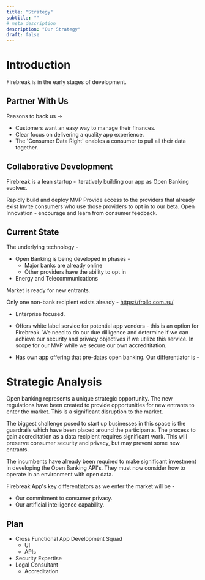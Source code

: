 ```yaml
---
title: "Strategy"
subtitle: ""
# meta description
description: "Our Strategy"
draft: false
---
```



# Introduction

Firebreak is in the early stages of development. 



## Partner With Us

Reasons to back us -> 

* Customers want an easy way to manage their finances.
* Clear focus on delivering a quality app experience.
* The 'Consumer Data Right' enables a consumer to pull all their data together.



## Collaborative Development

Firebreak is a lean startup - iteratively building our app as Open Banking evolves. 

Rapidly build and deploy MVP
Provide access to the providers that already exist
Invite consumers who use those providers to opt in to our beta.
Open Innovation - encourage and learn from consumer feedback.



## Current State

The underlying technology -
* Open Banking is being developed in phases - 
    * Major banks are already online
    * Other providers have the ability to opt in
* Energy and Telecommunications 

Market is ready for new entrants.

Only one non-bank recipient exists already -
https://frollo.com.au/ 

* Enterprise focused.
* Offers white label service for potential app vendors - this is an option for Firebreak. We need to do our due dilligence and determine if we can achieve our security and privacy objectives if we utilize this service. In scope for our MVP while we secure our own accredititation. 

* Has own app offering that pre-dates open banking. Our differentiator is - 


# Strategic Analysis

Open banking represents a unique strategic opportunity. The new regulations have been created to provide opportunities for new entrants to enter the market. This is a significant disruption to the market.

The biggest challenge posed to start up businesses in this space is the guardrails which have been placed around the participants. The process to gain accreditation as a data recipient requires significant work. This will preserve consumer security and privacy, but may prevent some new entrants. 

The incumbents have already been required to make significant investment in developing the Open Banking API's. They must now consider how to operate in an environment with open data. 

Firebreak App's key differentiators as we enter the market will be -

* Our commitment to consumer privacy.
* Our artificial intelligence capability.


## Plan 

* Cross Functional App Development Squad
    * UI
    * APIs
* Security Expertise
* Legal Consultant
    * Accreditation

